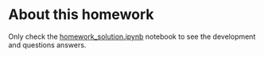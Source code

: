 # About this homework

Only check the [homework_solution.ipynb](./homework_solution.ipynb) notebook to see the development and questions answers.
